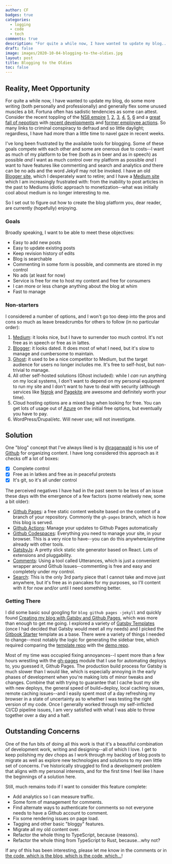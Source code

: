 ```yaml
---
author: CF
badges: true
categories:
  - logging
  - code
  - tech
comments: true
description: "For quite a while now, I have wanted to update my blog..."
draft: false
image: images/2020-10-04-blogging-to-the-oldies.jpg
layout: post
title: Blogging to the Oldies
toc: false
---
```

    
## Reality, Meet Opportunity    
    
For quite a while now, I have wanted to update my blog, do some more writing (both personally and professionally) and generally flex some unused muscles a bit. Fortuna often has sadistic tendencies as some can attest. Consider the recent toppling of the [NS8 empire](https://www.sec.gov/litigation/litreleases/2020/lr24905.htm) [1](https://www.wsj.com/articles/former-head-of-cyber-fraud-detection-startup-ns8-arrested-on-fraud-charges-11600469207), [2](https://www.pacermonitor.com/public/case/36301258/United_States_Securities_and_Exchange_Commission_v_Rogas_et_al), [3](https://www.forbes.com/sites/davidjeans/2020/09/18/how-a-cyber-fraud-company-ceo-raised-123-million-in-months---and-got-arrested-for-fraud/amp), [4](https://www.reviewjournal.com/business/sec-charges-former-ceo-of-tech-company-with-fraud-2123503/), [5](https://www.justice.gov/usao-sdny/press-release/file/1317641/download), [6](https://www.linkedin.com/pulse/ns8-demonstrates-how-employment-data-can-valuable-richard-stiennon) and a [great fall of nepotism](https://www.formds.com/issuers/ns8-inc) with [recent developments](https://www.justice.gov/usao/justice-101/preliminary-hearing) and [former employee actions](https://www.reviewjournal.com/business/laid-off-workers-sue-tech-company-citing-lack-of-advance-notice-2124501/). So many links to criminal conspiracy to defraud and so little daylight; regardless, I have had more than a little time to navel gaze in recent weeks.    
    
I've long been frustrated by the available tools for blogging. Some of these goals compete with each other and some are onerous due to costs--I want as much of my platform to be free (both as in beer and as in speech) as possible _and_ I want as much control over my platform as possible _and_ I want to have features like commenting and search and analytics _and_ there can be no ads and the word _Jekyll_ may not be invoked. I have an old [Blogger site](https://hiking.luddites.me), which I desperately want to retire; and I have a [Medium site](https://medium.com/@christopher.r.froehlich) which I am increasingly frustrated with: from the inability to post articles in the past to Mediums idiotic approach to monetization--what was initially cool about medium is no longer interesting to me.    
    
So I set out to figure out how to create the blog platform you, dear reader, are currently (hopefully) enjoying.    
    
### Goals    
    
Broadly speaking, I want to be able to meet these objectives:    
    
- Easy to add new posts    
- Easy to update existing posts    
- Keep revision history of edits    
- Blog is searchable    
- Commenting in some form is possible, and comments are stored in my control    
- No ads (at least for now)    
- Service is free for me to host my content and free for consumers    
- I can more or less change anything about the blog at whim    
- Fast to manage    
    
### Non-starters    
    
I considered a number of options, and I won't go too deep into the pros and cons so much as leave breadcrumbs for others to follow (in no particular order):    
    
1. [Medium](https://medium.com): it looks nice, but I have to surrender too much control. It's not free as in speech or free as in lattes.    
1. [Blogger](https://blogger.com): it looks dated. It does most of what I need, but it's slow to manage and cumbersome to maintain.    
1. [Ghost](https://ghost.org): it used to be a nice competitor to Medium, but the target audience for users no longer includes me. It's free to self-host, but non-trivial to manage.    
1. All other self-hosted solutions (Ghost included): while I _can_ run anything on my local systems, I don't want to depend on my personal equipment to run my site and I don't want to have to deal with security (although services like [Ngrok](https://ngrok.com) and [Pagekite](https://pagekite.net/) are awesome and definitely worth your time).    
1. Cloud hosting options are a mixed bag when looking for free. You can get lots of usage out of [Azure](https://azure.com) on the initial free options, but eventually you have to pay.    
1. WordPress/Drupal/etc. Will never use; will not investigate.    
    
## Solution    
    
One "blog" concept that I've always liked is by [@raganwald](https://twitter.com/raganwald) is his use of [Github](https://github.com/raganwald/raganwald.github.com/tree/master/_posts) for organizing content. I have long considered this approach as it checks off a lot of boxes:    
    
- [x] Complete control    
- [x] Free as in latkes and free as in peaceful protests    
- [x] It's git, so it's all under control    
    
The perceived negatives I have had in the past seem to be less of an issue these days with the emergence of a few factors (some relatively new, some a bit older):    
    
- [Github Pages](https://pages.github.com/): a free static content website based on the content of a branch of your repository. Commonly the `gh-pages` branch, which is how this blog is served.    
- [Github Actions](https://github.com/features/actions): Manage your updates to Github Pages automatically    
- [Github Codespaces](https://github.com/features/codespaces): Everything you need to manage your site, in your browser. This is a very nice to have--you can do this anywhere/anytime already with other tools.    
- [GatsbyJs](https://www.gatsbyjs.com/): A pretty slick static site generator based on React. Lots of extensions and pluggability.    
- [Comments](https://github.com/utterance/utterances): Using a tool called Utterances, which is just a convenient wrapper around Github Issues--commenting is free and easy and completely under my control.    
- [Search](https://www.algolia.com/): This is the only 3rd party piece that I cannot take and move just anywhere, but it's free as in pancakes for my purposes, so I'll content with it for now and/or until I need something better.    
    
### Getting There    
    
I did some basic soul googling for `blog github pages -jekyll` and quickly found [Creating my blog with Gatsby and Github Pages](https://codesandtags.github.io/blog/creating-my-blog-with-gatsby-and-github-pages), which was more than enough to get me going. I explored a variety of [Gatsby Templates](https://www.gatsbyjs.com/starters/?v=2) (once I had decided that Gatsby would meet all my needs) and I picked the [Gitbook Starter](https://www.gatsbyjs.com/starters/hasura/gatsby-gitbook-starter/) template as a base. There were a variety of things I needed to change--most notably the logic for generating the sidebar tree, which required comparing the [template repo](https://github.com/hasura/gatsby-gitbook-starter) with the [demo repo](https://github.com/hasura/learn-graphql/tree/master/tutorials/graphql/intro-graphql/tutorial-site).    
    
Most of my time was occupied fixing annoyances--I spent more than a few hours wrestling with the [gh-pages](https://github.com/tschaub/gh-pages) module that I use for automating deploys to, you guessed it, Github Pages. The production build process for Gatsby is much slower than I would like, which is especially annoying in the early phases of development when you're making lots of minor tweaks and changes. Combine that with trying to guarantee that I cache bust my site with new deploys, the general speed of build+deploy, local caching issues, remote caching issues--and I easily spent most of a day refreshing my browser in a state of uncertainty as to whether I was testing the right version of my code. Once I generally worked through my self-inflicted CI/CD pipeline issues, I am very satisfied with what I was able to throw together over a day and a half.    
    
## Outstanding Concerns    
    
One of the fun bits of doing all this work is that it's a beautiful combination of development work, writing and designing--all of which I love. I get to keep polishing my dev chops as I work through my backlog of blog posts to migrate as well as explore new technologies and solutions to my own little set of concerns. I've historically struggled to find a development problem that aligns with my personal interests, and for the first time I feel like I have the beginnings of a solution here.    
    
Still, much remains todo if I want to consider this feature complete:    
    
- Add analytics so I can measure traffic.    
- Some form of management for comments.    
- Find alternate ways to authenticate for comments so not everyone needs to have a Github account to comment.    
- Fix some rendering issues on page load.    
- Tagging and other basic "bloggy" features.    
- Migrate all my old content over.    
- Refactor the whole thing to TypeScript, because {reasons}.    
- Refactor the whole thing from TypeScript to Rust, because...why not?    
    
If any of this has been interesting, please let me know in the comments or in [the code, which is the blog, which is the code, which...](https://github.com/crfroehlich/blog)!    
